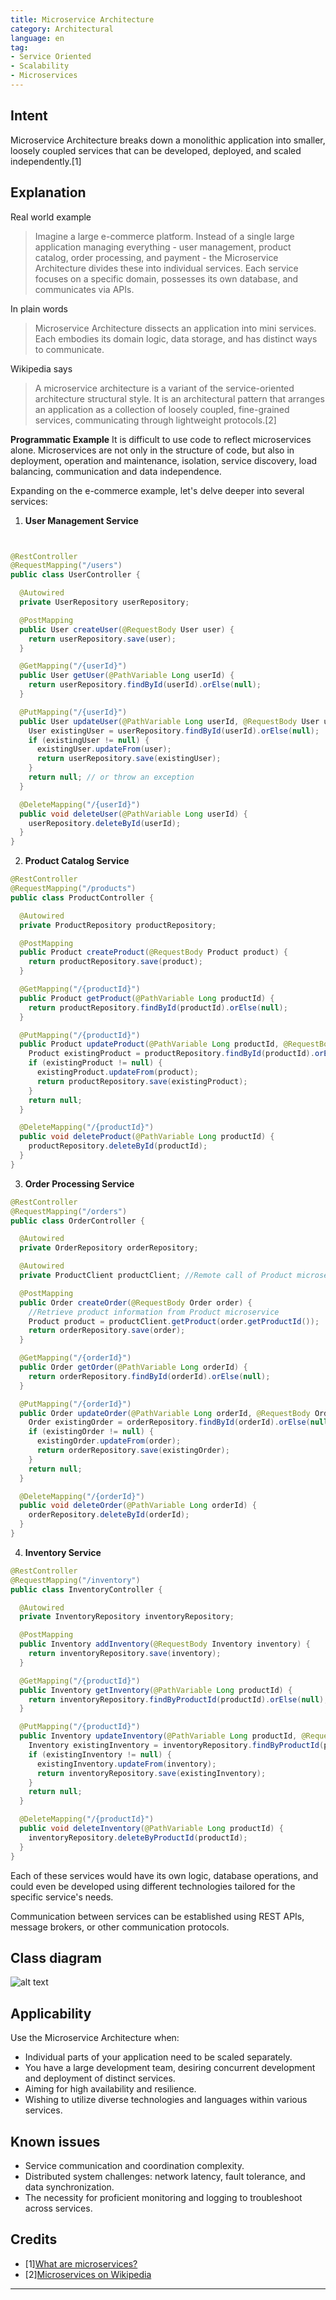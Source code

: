 ```yaml
---
title: Microservice Architecture
category: Architectural
language: en
tag:
- Service Oriented
- Scalability
- Microservices
---
```

## Intent

Microservice Architecture breaks down a monolithic application into smaller, loosely coupled services that can be developed, deployed, and scaled independently.[1]

## Explanation

Real world example

> Imagine a large e-commerce platform. Instead of a single large application managing everything - user management, product catalog, order processing, and payment - the Microservice Architecture divides these into individual services. Each service focuses on a specific domain, possesses its own database, and communicates via APIs.

In plain words

> Microservice Architecture dissects an application into mini services. Each embodies its domain logic, data storage, and has distinct ways to communicate.

Wikipedia says

> A microservice architecture is a variant of the service-oriented architecture structural style. It is an architectural pattern that arranges an application as a collection of loosely coupled, fine-grained services, communicating through lightweight protocols.[2]


**Programmatic Example**
It is difficult to use code to reflect microservices alone. Microservices are not only in the structure of code, but also in deployment, operation and maintenance, isolation, service discovery, load balancing, communication and data independence.

Expanding on the e-commerce example, let's delve deeper into several services:

1. **User Management Service**

```java


@RestController
@RequestMapping("/users")
public class UserController {

  @Autowired
  private UserRepository userRepository;

  @PostMapping
  public User createUser(@RequestBody User user) {
    return userRepository.save(user);
  }

  @GetMapping("/{userId}")
  public User getUser(@PathVariable Long userId) {
    return userRepository.findById(userId).orElse(null);
  }

  @PutMapping("/{userId}")
  public User updateUser(@PathVariable Long userId, @RequestBody User user) {
    User existingUser = userRepository.findById(userId).orElse(null);
    if (existingUser != null) {
      existingUser.updateFrom(user);
      return userRepository.save(existingUser);
    }
    return null; // or throw an exception
  }

  @DeleteMapping("/{userId}")
  public void deleteUser(@PathVariable Long userId) {
    userRepository.deleteById(userId);
  }
}

```

2. **Product Catalog Service**

```java
@RestController
@RequestMapping("/products")
public class ProductController {

  @Autowired
  private ProductRepository productRepository;

  @PostMapping
  public Product createProduct(@RequestBody Product product) {
    return productRepository.save(product);
  }

  @GetMapping("/{productId}")
  public Product getProduct(@PathVariable Long productId) {
    return productRepository.findById(productId).orElse(null);
  }

  @PutMapping("/{productId}")
  public Product updateProduct(@PathVariable Long productId, @RequestBody Product product) {
    Product existingProduct = productRepository.findById(productId).orElse(null);
    if (existingProduct != null) {
      existingProduct.updateFrom(product);
      return productRepository.save(existingProduct);
    }
    return null; 
  }

  @DeleteMapping("/{productId}")
  public void deleteProduct(@PathVariable Long productId) {
    productRepository.deleteById(productId);
  }
}
```

3. **Order Processing Service**

```java
@RestController
@RequestMapping("/orders")
public class OrderController {

  @Autowired
  private OrderRepository orderRepository;

  @Autowired
  private ProductClient productClient; //Remote call of Product microservice.

  @PostMapping
  public Order createOrder(@RequestBody Order order) {
    //Retrieve product information from Product microservice
    Product product = productClient.getProduct(order.getProductId()); 
    return orderRepository.save(order);
  }

  @GetMapping("/{orderId}")
  public Order getOrder(@PathVariable Long orderId) {
    return orderRepository.findById(orderId).orElse(null);
  }

  @PutMapping("/{orderId}")
  public Order updateOrder(@PathVariable Long orderId, @RequestBody Order order) {
    Order existingOrder = orderRepository.findById(orderId).orElse(null);
    if (existingOrder != null) {
      existingOrder.updateFrom(order);
      return orderRepository.save(existingOrder);
    }
    return null; 
  }

  @DeleteMapping("/{orderId}")
  public void deleteOrder(@PathVariable Long orderId) {
    orderRepository.deleteById(orderId);
  }
}

```

4. **Inventory Service**

```java
@RestController
@RequestMapping("/inventory")
public class InventoryController {

  @Autowired
  private InventoryRepository inventoryRepository;

  @PostMapping
  public Inventory addInventory(@RequestBody Inventory inventory) {
    return inventoryRepository.save(inventory);
  }

  @GetMapping("/{productId}")
  public Inventory getInventory(@PathVariable Long productId) {
    return inventoryRepository.findByProductId(productId).orElse(null);
  }

  @PutMapping("/{productId}")
  public Inventory updateInventory(@PathVariable Long productId, @RequestBody Inventory inventory) {
    Inventory existingInventory = inventoryRepository.findByProductId(productId).orElse(null);
    if (existingInventory != null) {
      existingInventory.updateFrom(inventory);
      return inventoryRepository.save(existingInventory);
    }
    return null;
  }

  @DeleteMapping("/{productId}")
  public void deleteInventory(@PathVariable Long productId) {
    inventoryRepository.deleteByProductId(productId);
  }
}
```

Each of these services would have its own logic, database operations, and could even be developed using different technologies tailored for the specific service's needs.

Communication between services can be established using REST APIs, message brokers, or other communication protocols.

## Class diagram

![alt text](./microservice-architecture/etc/microservice-architecture.png "Microservice Architecture")

## Applicability

Use the Microservice Architecture when:

- Individual parts of your application need to be scaled separately.
- You have a large development team, desiring concurrent development and deployment of distinct services.
- Aiming for high availability and resilience.
- Wishing to utilize diverse technologies and languages within various services.

## Known issues

- Service communication and coordination complexity.
- Distributed system challenges: network latency, fault tolerance, and data synchronization.
- The necessity for proficient monitoring and logging to troubleshoot across services.

## Credits

* [1][What are microservices?](https://www.ibm.com/topics/microservices)
* [2][Microservices on Wikipedia](https://en.wikipedia.org/wiki/Microservices)


---
